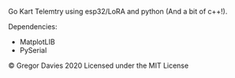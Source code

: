 Go Kart Telemtry using esp32/LoRA and python (And a bit of c++!).


Dependencies:
- MatplotLIB
- PySerial


© Gregor Davies 2020 Licensed under the MIT License
